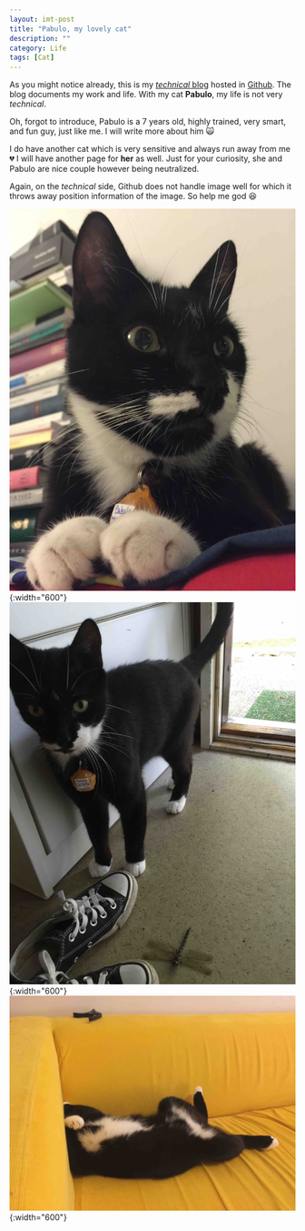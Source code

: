```yaml
---
layout: imt-post
title: "Pabulo, my lovely cat"
description: ""
category: Life
tags: [Cat]
---
```



As you might notice already, this is my [_technical_ blog](/imt/) hosted in [Github](https://github.com/hongyusu). The blog documents my work and life. With my cat **Pabulo**, my life is not very _technical_.

Oh, forgot to introduce, Pabulo is a 7 years old, highly trained, very smart, and fun guy, just like me. I will write more about him :scream_cat:

I do have another cat which is very sensitive and always run away from me :broken_heart: I will have another page for **her** as well. Just for your curiosity, she and Pabulo are nice couple however being neutralized. 

Again, on the _technical_ side, Github does not handle image well for which it throws away position information of the image. So help me god :laughing:

![photo4](/images/pabulo1.jpg){:width="600"}
![photo2](/images/pabulo2.jpg){:width="600"}
![photo2](/images/pabulo3.jpg){:width="600"}
